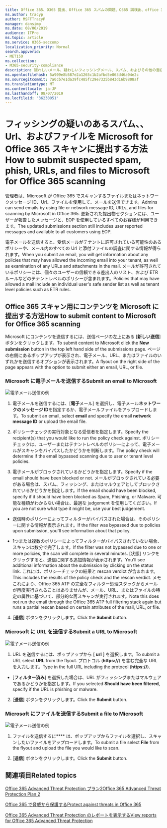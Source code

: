```yaml
---
title: Office 365、O365 提出、Office 365 スパムの問題、O365 誤検出、office 365 での送信フィッシング、office 365 での電子メールの送信、メールの送信、メールをスキャン、フィッシングに関する Microsoft scan を使用している、microsoft scan for スパム、送信電子メール、メールを送信する
ms.author: tracyp
author: MSFTTracyP
manager: dansimp
ms.date: 08/06/2019
audience: ITPro
ms.topic: article
ms.service: O365-seccomp
localization_priority: Normal
search.appverid:
- MET150
ms.collection:
- M365-security-compliance
description: 疑わしいメール、疑わしいフィッシングメール、スパム、およびその他の潜在的に有害なメッセージ、Url、およびその他の潜在的な問題のあるメールを、Office 365 テナントから Microsoft にスキャンするために提出する方法について説明します。
ms.openlocfilehash: 5a909e8b587e2a1265c1b2afbd5e063d46a04e2c
ms.sourcegitcommit: 7a0cb7e1da39fc485fc29e7325b843d16b9808af
ms.translationtype: MT
ms.contentlocale: ja-JP
ms.lasthandoff: 08/07/2019
ms.locfileid: "36230951"
---
```

# <a name="how-to-submit-suspected-spam-phish-urls-and-files-to-microsoft-for-office-365-scanning"></a><span data-ttu-id="91ccc-103">フィッシングの疑いのあるスパム、、Url、およびファイルを Microsoft for Office 365 スキャンに提出する方法</span><span class="sxs-lookup"><span data-stu-id="91ccc-103">How to submit suspected spam, phish, URLs, and files to Microsoft for Office 365 scanning</span></span>

<span data-ttu-id="91ccc-104">管理者は、Microsoft が Office 365 でスキャンするファイルまたはネットワークメッセージ ID、Url、ファイルを使用して、メールを送信できます。</span><span class="sxs-lookup"><span data-stu-id="91ccc-104">Admins can send emails by using file or network message ID, URLs, and files for scanning by Microsoft in Office 365.</span></span> <span data-ttu-id="91ccc-105">更新された提出物セクションには、ユーザーが報告したメッセージと、EOP を使用しているすべてのお客様が利用できます。</span><span class="sxs-lookup"><span data-stu-id="91ccc-105">The updated submissions section still includes user reported messages and available to all customers using EOP.</span></span>

<span data-ttu-id="91ccc-106">電子メールを送信すると、受信メールがテナントに許可されている可能性のあるポリシーや、メール内のすべての Url と添付ファイルの調査に関する情報が得られます。</span><span class="sxs-lookup"><span data-stu-id="91ccc-106">When you submit an email, you will get information about any policies that may have allowed the incoming email into your tenant, as well as examination of any URLs and attachments in the mail.</span></span> <span data-ttu-id="91ccc-107">メールが許可されているポリシーには、個々のユーザーの信頼できる差出人のリスト、および ETR ルールなどのテナントレベルのポリシーが含まれます。</span><span class="sxs-lookup"><span data-stu-id="91ccc-107">Policies that may have allowed a mail include an individual user's safe sender list as well as tenant level policies such as ETR rules.</span></span> 

## <a name="how-to-submit-content-to-microsoft-for-office-365-scanning"></a><span data-ttu-id="91ccc-108">Office 365 スキャン用にコンテンツを Microsoft に提出する方法</span><span class="sxs-lookup"><span data-stu-id="91ccc-108">How to submit content to Microsoft for Office 365 scanning</span></span>

<span data-ttu-id="91ccc-109">Microsoft にコンテンツを送信するには、送信ページの左上にある [**新しい送信**] ボタンをクリックします。</span><span class="sxs-lookup"><span data-stu-id="91ccc-109">To submit content to Microsoft click the **New submission** button in the top left hand side of the submissions page.</span></span> <span data-ttu-id="91ccc-110">ページの右側にあるポップアップが表示され、電子メール、URL、またはファイルのいずれかを送信するオプションが表示されます。</span><span class="sxs-lookup"><span data-stu-id="91ccc-110">A flyout on the right side of the page appears with the option to submit either an email, URL, or file.</span></span> 

### <a name="submit-an-email-to-microsoft"></a><span data-ttu-id="91ccc-111">Microsoft に電子メールを送信する</span><span class="sxs-lookup"><span data-stu-id="91ccc-111">Submit an email to Microsoft</span></span>
![電子メール送信の例](media/submission-flyout-email.PNG)
1. <span data-ttu-id="91ccc-113">電子メールを送信するには、[**電子**メール] を選択し、電子メール**ネットワークのメッセージ ID**を指定するか、電子メールファイルをアップロードします。</span><span class="sxs-lookup"><span data-stu-id="91ccc-113">To submit an email, select **email** and specify the email **network message ID** or upload the email file.</span></span> 

2. <span data-ttu-id="91ccc-114">ポリシーチェックの実行対象となる受信者を指定します。</span><span class="sxs-lookup"><span data-stu-id="91ccc-114">Specify the recipient(s) that you would like to run the policy check against.</span></span> <span data-ttu-id="91ccc-115">ポリシーチェックは、ユーザーまたはテナントレベルのポリシーによって、電子メールがスキャンをバイパスしたかどうかを判断します。</span><span class="sxs-lookup"><span data-stu-id="91ccc-115">The policy check will determine if the email bypassed scanning due to user or tenant level policies.</span></span> 

3. <span data-ttu-id="91ccc-116">電子メールがブロックされているかどうかを指定します。</span><span class="sxs-lookup"><span data-stu-id="91ccc-116">Specify if the email should have been blocked or not.</span></span> <span data-ttu-id="91ccc-117">メールがブロックされている必要がある場合は、スパム、フィッシング、またはマルウェアとしてブロックされているかどうかを指定します。</span><span class="sxs-lookup"><span data-stu-id="91ccc-117">If the email should have been blocked, specify if it should have been blocked as Spam, Phishing, or Malware.</span></span> <span data-ttu-id="91ccc-118">可能な種類がわからない場合は、最適な judgement を使用してください。</span><span class="sxs-lookup"><span data-stu-id="91ccc-118">If you are not sure what type it might be, use your best judgement.</span></span>  

* <span data-ttu-id="91ccc-119">送信時のポリシーによってフィルターがバイパスされた場合は、そのポリシーに関する情報が表示されます。</span><span class="sxs-lookup"><span data-stu-id="91ccc-119">If the filter was bypassed due to policies upon submission, you'll see information about that policy.</span></span>

* <span data-ttu-id="91ccc-120">1つまたは複数のポリシーによってフィルターがバイパスされていない場合、スキャンは数分で完了します。</span><span class="sxs-lookup"><span data-stu-id="91ccc-120">If the filter was not bypassed due to one or more policies, the scan will complete in several minutes.</span></span> <span data-ttu-id="91ccc-121">[状態] リンクをクリックすると、送信に関する追加情報が表示されます。</span><span class="sxs-lookup"><span data-stu-id="91ccc-121">You'll see additional information about the submission by clicking on the status link.</span></span> <span data-ttu-id="91ccc-122">これには、ポリシーチェックの結果と rescan verdict が含まれます。</span><span class="sxs-lookup"><span data-stu-id="91ccc-122">This includes the results of the policy check and the rescan verdict.</span></span> <span data-ttu-id="91ccc-123">メモこれにより、Office 365 ATP の完全なフィルター処理スタックからメールが再度実行されることはありませんが、メール、URL、またはファイルの特定の属性に基づいて、部分的な再スキャンが実行されます。</span><span class="sxs-lookup"><span data-stu-id="91ccc-123">Note this does not run the email through the Office 365 ATP full filtering stack again but runs a partial rescan based on certain attributes of the mail, URL, or file.</span></span> 

4. <span data-ttu-id="91ccc-124">[**送信**] ボタンをクリックします。</span><span class="sxs-lookup"><span data-stu-id="91ccc-124">Click the **Submit** button.</span></span>

### <a name="submit-a-url-to-microsoft"></a><span data-ttu-id="91ccc-125">Microsoft に URL を送信する</span><span class="sxs-lookup"><span data-stu-id="91ccc-125">Submit a URL to Microsoft</span></span>
![電子メール送信の例](media/submission-url-flyout.png)
1. <span data-ttu-id="91ccc-127">URL を送信するには、ポップアップから [ **url** ] を選択します。</span><span class="sxs-lookup"><span data-stu-id="91ccc-127">To submit a URL select **URL** from the flyout.</span></span> <span data-ttu-id="91ccc-128">プロトコル (**https://**) を含む完全な URL を入力します。</span><span class="sxs-lookup"><span data-stu-id="91ccc-128">Type in the full URL including the protocol (**https://**).</span></span> 

* <span data-ttu-id="91ccc-129">[**フィルター済み**] を選択した場合は、URL がフィッシングまたはマルウェアであるかどうかを指定します。</span><span class="sxs-lookup"><span data-stu-id="91ccc-129">If you selected **Should have been filtered**, specify if the URL is phishing or malware.</span></span>

2. <span data-ttu-id="91ccc-130">[**送信**] ボタンをクリックします。</span><span class="sxs-lookup"><span data-stu-id="91ccc-130">Click the **Submit** button.</span></span> 


### <a name="submit-a-file-to-microsoft"></a><span data-ttu-id="91ccc-131">Microsoft にファイルを送信する</span><span class="sxs-lookup"><span data-stu-id="91ccc-131">Submit a file to Microsoft</span></span>
![電子メール送信の例](media/submission-file-flyout.PNG)
1. <span data-ttu-id="91ccc-133">ファイルを送信するに\*\*\*\* は、ポップアップからファイルを選択し、スキャンしたいファイルをアップロードします。</span><span class="sxs-lookup"><span data-stu-id="91ccc-133">To submit a file select **File** from the flyout and upload the file you would like to scan.</span></span> 

2. <span data-ttu-id="91ccc-134">[**送信**] ボタンをクリックします。</span><span class="sxs-lookup"><span data-stu-id="91ccc-134">Click the **Submit** button.</span></span>


## <a name="related-topics"></a><span data-ttu-id="91ccc-135">関連項目</span><span class="sxs-lookup"><span data-stu-id="91ccc-135">Related topics</span></span>

[<span data-ttu-id="91ccc-136">Office 365 Advanced Threat Protection プラン2</span><span class="sxs-lookup"><span data-stu-id="91ccc-136">Office 365 Advanced Threat Protection Plan 2</span></span>](office-365-ti.md)
  
[<span data-ttu-id="91ccc-137">Office 365 で脅威から保護する</span><span class="sxs-lookup"><span data-stu-id="91ccc-137">Protect against threats in Office 365</span></span>](protect-against-threats.md)
  
[<span data-ttu-id="91ccc-138">Office 365 Advanced Threat Protection のレポートを表示する</span><span class="sxs-lookup"><span data-stu-id="91ccc-138">View reports for Office 365 Advanced Threat Protection</span></span>](view-reports-for-atp.md)
  

